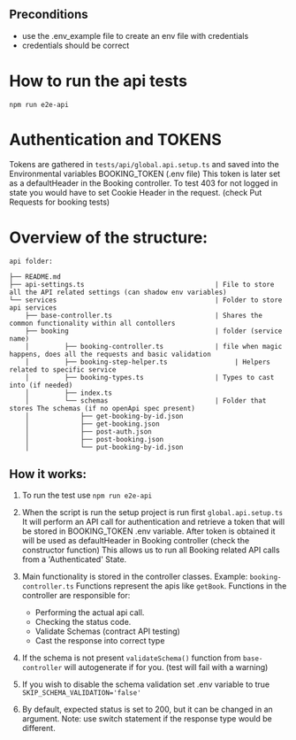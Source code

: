 ## Preconditions

- use the .env_example file to create an env file with credentials
- credentials should be correct

# How to run the api tests

`npm run e2e-api`

# Authentication and TOKENS

Tokens are gathered in `tests/api/global.api.setup.ts` and saved into the Environmental variables BOOKING_TOKEN (.env file)
This token is later set as a defaultHeader in the Booking controller.
To test 403 for not logged in state you would have to set Cookie Header in the request. (check Put Requests for booking tests)

# Overview of the structure:

```
api folder:

├── README.md
├── api-settings.ts                                 | File to store all the API related settings (can shadow env variables)
└── services                                        | Folder to store api services
    ├── base-controller.ts                          | Shares the common functionality within all contollers
    ├── booking                                     | folder (service name)
    │         ├── booking-controller.ts             | file when magic happens, does all the requests and basic validation
    │         ├── booking-step-helper.ts                 | Helpers related to specific service
    │         ├── booking-types.ts                  | Types to cast into (if needed)
    │         ├── index.ts
    │         └── schemas                           | Folder that stores The schemas (if no openApi spec present)
    │             ├── get-booking-by-id.json
    │             ├── get-booking.json
    │             ├── post-auth.json
    │             ├── post-booking.json
    │             └── put-booking-by-id.json

```

## How it works:

1. To run the test use `npm run e2e-api`

2. When the script is run the setup project is run first `global.api.setup.ts`
   It will perform an API call for authentication and retrieve a token that will be stored in BOOKING_TOKEN .env variable.
   After token is obtained it will be used as defaultHeader in Booking controller (check the constructor function)
   This allows us to run all Booking related API calls from a 'Authenticated' State.
3. Main functionality is stored in the controller classes. Example: `booking-controller.ts` Functions represent the apis like `getBook`.
   Functions in the controller are responsible for:
   - Performing the actual api call.
   - Checking the status code.
   - Validate Schemas (contract API testing)
   - Cast the response into correct type
4. If the schema is not present `validateSchema()` function from `base-controller` will autogenerate if for you. (test will fail with a warning)
5. If you wish to disable the schema validation set .env variable to true
   `SKIP_SCHEMA_VALIDATION='false'`
6. By default, expected status is set to 200, but it can be changed in an argument.
   Note: use switch statement if the response type would be different.
